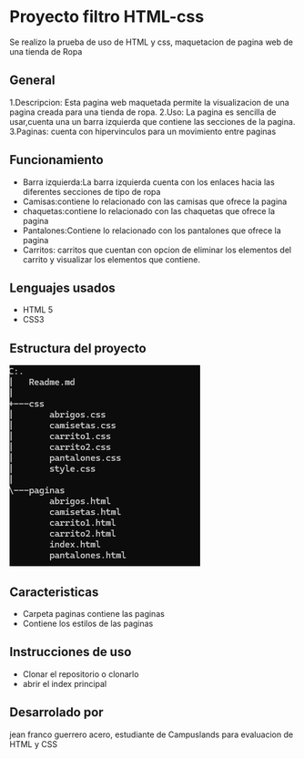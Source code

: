 # Proyecto filtro HTML-css
Se realizo la prueba de uso de HTML y css, maquetacion de pagina web de una tienda de Ropa 

## General
1.Descripcion: Esta pagina web maquetada permite la visualizacion de una pagina creada para una tienda de ropa.
2.Uso: La pagina es sencilla de usar,cuenta una un barra izquierda que contiene las secciones de la pagina.
3.Paginas: cuenta con hipervinculos para un movimiento entre paginas 

## Funcionamiento 
- Barra izquierda:La barra izquierda cuenta con los enlaces hacia las diferentes secciones de tipo de ropa
- Camisas:contiene lo relacionado con las camisas que ofrece la pagina
- chaquetas:contiene lo relacionado con las chaquetas que ofrece la pagina
- Pantalones:Contiene lo relacionado con los pantalones que ofrece la pagina
- Carritos: carritos que cuentan con opcion de eliminar los elementos del carrito y visualizar los elementos que contiene.

## Lenguajes usados
- HTML 5 
- CSS3

## Estructura del proyecto 
![alt text](<Captura de pantalla 2024-08-05 090428.png>)

## Caracteristicas
- Carpeta paginas contiene las paginas 
- Contiene los estilos de las paginas

## Instrucciones de uso 
- Clonar el repositorio o clonarlo 
- abrir el index principal 

## Desarrolado por 
jean franco guerrero acero, estudiante de Campuslands para evaluacion de HTML y CSS